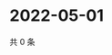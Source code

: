 # 2022-05-01

共 0 条

<!-- BEGIN WEIBO -->
<!-- 最后更新时间 Sun May 01 2022 05:11:58 GMT+0800 (China Standard Time) -->

<!-- END WEIBO -->

